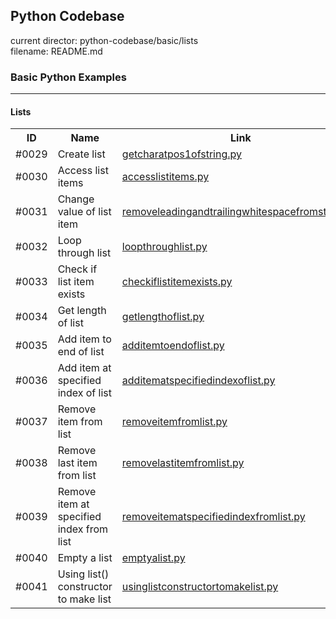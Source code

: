 ## Python Codebase

current director: python-codebase/basic/lists  
filename: README.md  

### Basic Python Examples
----
#### Lists

<table>
  <tr>
    <th>ID</th>
    <th>Name</th>
    <th>Link</th>
    <th>Status</th>
  </tr>
<tr>
  <td>#0029</td>
  <td>Create list</td>
  <td><a href="createlist.py">getcharatpos1ofstring.py</a></td>
  <td>Available</td>
</tr>
  <tr>
  <td>#0030</td>
  <td>Access list items</td>
  <td><a href="accesslistitems.py">accesslistitems.py</a></td>
  <td>Available</td>
</tr>
  <tr>
  <td>#0031</td>
  <td>Change value of list item</td>
  <td><a href="changevalueoflistitem.py">removeleadingandtrailingwhitespacefromstring.py</a></td>
  <td>Available</td>
</tr>
    <tr>
  <td>#0032</td>
  <td>Loop through list</td>
  <td><a href="loopthroughlist.py">loopthroughlist.py</a></td>
  <td>Available</td>
</tr>
    <tr>
  <td>#0033</td>
  <td>Check if list item exists</td>
  <td><a href="checkiflistitemexists.py">checkiflistitemexists.py</a></td>
  <td>Available</td>
</tr>
    <tr>
  <td>#0034</td>
  <td>Get length of list</td>
  <td><a href="getlengthoflist.py">getlengthoflist.py</a></td>
  <td>Available</td>
</tr>
  <tr>
  <td>#0035</td>
  <td>Add item to end of list</td>
  <td><a href="additemtoendoflist.py">additemtoendoflist.py</a></td>
  <td>Available</td>
</tr>
  <tr>
  <td>#0036</td>
  <td>Add item at specified index of list</td>
  <td><a href="additematspecifiedindexoflist.py">additematspecifiedindexoflist.py</a></td>
  <td>Available</td>
</tr>
   <tr>
  <td>#0037</td>
  <td>Remove item from list</td>
  <td><a href="removeitemfromlist.py">removeitemfromlist.py</a></td>
  <td>Available</td>
</tr>
   <tr>
  <td>#0038</td>
  <td>Remove last item from list</td>
  <td><a href="removelastitemfromlist.py">removelastitemfromlist.py</a></td>
  <td>Available</td>
</tr>
  <tr>
  <td>#0039</td>
  <td>Remove item at specified index from list</td>
  <td><a href="removeitematspecifiedindexfromlist.py">removeitematspecifiedindexfromlist.py</a></td>
  <td>Available</td>
</tr>
  <tr>
  <td>#0040</td>
  <td>Empty a list</td>
  <td><a href="emptyalist.py">emptyalist.py</a></td>
  <td>Available</td>
</tr>
  <tr>
  <td>#0041</td>
  <td>Using list() constructor to make list</td>
  <td><a href="usinglistconstructortomakelist.py">usinglistconstructortomakelist.py</a></td>
  <td>Available</td>
</tr>
</table>
